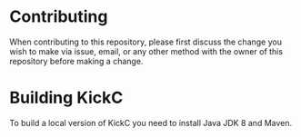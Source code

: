 # Contributing

When contributing to this repository, please first discuss the change you wish to make via issue,
email, or any other method with the owner of this repository before making a change. 

# Building KickC

To build a local version of KickC you need to install Java JDK 8 and Maven.
